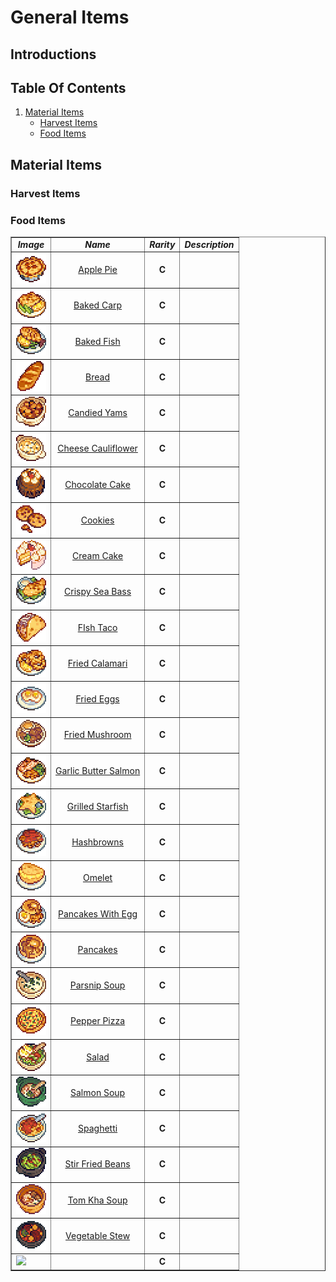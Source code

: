 # General Items

## Introductions

## Table Of Contents
1. <a href="#material-items">Material Items</a>
    * <a href="#harvest-items">Harvest Items</a>
    * <a href="#food-items">Food Items</a>

## Material Items

### Harvest Items

### Food Items

<div align="left">
<table border="1">
   <tr>
      <td><b><i><div align="center">  Image  </div></i></b></td>
      <td><b><i><div align="center">  Name  </div></i></b></td>
      <td><b><i><div align="center">  Rarity  </div></i></b></td>
      <td><b><i><div align="center">  Description  </div></i></b></td>
   </tr>

   
   <tr>
      <td><a id="apple-pie"><img src="../Items-Images/Food-Items/Apple-Pie.png"></a></td>
      <td><div align="center"><a href="./Food-Items-Codes/Apple-Pie.md"> Apple Pie </a></div></td>
      <td><b><div align="center"> C </div></b></td>
      <td></td>
   </tr>
   <tr>
      <td><a id="baked-carp"><img src="../Items-Images/Food-Items/Baked-Carp.png"></td>
      <td><div align="center"><a href="./Food-Items-Codes/Baked-Carp.md"> Baked Carp </a></div></td>
      <td><b><div align="center"> C </div></b></td>
      <td></td>
   </tr>
   <tr>
      <td><a id="baked-fish"><img src="../Items-Images/Food-Items/Baked-Fish.png"></td>
      <td><div align="center"><a href="./Food-Items-Codes/Baked-Fish.md"> Baked Fish </a></div></td>
      <td><b><div align="center"> C </div></b></td>
      <td></td>
   </tr> 
   <tr>
      <td><a id="bread"><img src="../Items-Images/Food-Items/Bread.png"></td>
      <td><div align="center"><a href="./Food-Items-Codes/Bread.md"> Bread </a></div></td>
      <td><b><div align="center"> C </div></b></td>
      <td></td>
   </tr>
   <tr>
      <td><a id="candied-yams"><img src="../Items-Images/Food-Items/Candied-Yams.png"></td>
      <td><div align="center"><a href="./Food-Items-Codes/Candied-Yams.md"> Candied Yams </a></div></td>
      <td><div align="center"><b><div align="center"> C </div></b></td>
      <td></td>
   </tr>
   <tr>
      <td><a id="cheese-cauliflower"><img src="../Items-Images/Food-Items/Cheese-Cauliflower.png"></a></td>
      <td><div align="center"><a href="./Food-Items-Codes/Cheese-Cauliflower.md"> Cheese Cauliflower </a></div></td>
      <td><b><div align="center"> C </div></b></td>
      <td></td>
   </tr>
   <tr>
      <td><a id="chocolate-cake"><img src="../Items-Images/Food-Items/Chocolate-Cake.png"></td>
      <td><div align="center"><a href="./Food-Items-Codes/Chocolate-Cake.md"> Chocolate Cake </a></div></td>
      <td><b><div align="center"> C </div></b></td>
      <td></td>
   </tr>
   <tr>
      <td><a id="cookies"><img src="../Items-Images/Food-Items/Cookies.png"></td>
      <td><div align="center"><a href="./Food-Items-Codes/Cookies.md"> Cookies </a></div></td>
      <td><b><div align="center"> C </div></b></td>
      <td></td>
   </tr> 
   <tr>
      <td><a id="cream-cake"><img src="../Items-Images/Food-Items/Cream-Cake.png"></td>
      <td><div align="center"><a href="./Food-Items-Codes/Cream-Cake.md"> Cream Cake </a></div></td>
      <td><b><div align="center"> C </div></b></td>
      <td></td>
   </tr>
   <tr>
      <td><a id="crispy-sea-bass"><img src="../Items-Images/Food-Items/Crispy-Sea-Bass.png"></a></td>
      <td><div align="center"><a href="./Food-Items-Codes/Crispy-Sea-Bass.md"> Crispy Sea Bass </a></div></td>
      <td><b><div align="center"> C </div></b></td>
      <td></td>
   </tr>
   <tr>
      <td><a id="fish-taco"><img src="../Items-Images/Food-Items/Fish-Taco.png"></a></td>
      <td><div align="center"><a href="./Food-Items-Codes/Fish-Taco.md"> FIsh Taco </a></div></td>
      <td><b><div align="center"> C </div></b></td>
      <td></td>
   </tr>
   <tr>
      <td><a id="fried-calamari"><img src="../Items-Images/Food-Items/Fried-Calamari.png"></a></td>
      <td><div align="center"><a href="./Food-Items-Codes/Fried-Calamari.md"> Fried Calamari </a></div></td>
      <td><b><div align="center"> C </div></b></td>
      <td></td>
   </tr>        
   <tr>
      <td><a id="fried-eggs"><img src="../Items-Images/Food-Items/Fried-Eggs.png"></a></td>
      <td><div align="center"><a href="./Food-Items-Codes/Fried-Eggs.md"> Fried Eggs </a></div></td>
      <td><b><div align="center"> C </div></b></td>
      <td></td>
   </tr>
   <tr>
      <td><a id="fried-mushroom"><img src="../Items-Images/Food-Items/Fried-Mushroom.png"></a></td>
      <td><div align="center"><a href="./Food-Items-Codes/Fried-Mushroom.md"> Fried Mushroom </a></div></td>
      <td><b><div align="center"> C </div></b></td>
      <td></td>
   </tr>
   <tr>
      <td><a id="garlic-butter-salmon"><img src="../Items-Images/Food-Items/Garlic-Butter-Salmon.png"></a></td>
      <td><div align="center"><a href="./Food-Items-Codes/Garlic-Butter-Salmon.md"> Garlic Butter Salmon </a></div></td>
      <td><b><div align="center"> C </div></b></td>
      <td></td>
   </tr>
   <tr>
      <td><a id="grilled-starfish"><img src="../Items-Images/Food-Items/Grilled-Starfish.png"></a></td>
      <td><div align="center"><a href="./Food-Items-Codes/Grilled-Starfish.md"> Grilled Starfish </a></div></td>
      <td><b><div align="center"> C </div></b></td>
      <td></td>
   </tr>

   
   <tr>
      <td><a id="hashbrowns"><img src="../Items-Images/Food-Items/Hashbrowns.png"></a></td>
      <td><div align="center"><a href="./Food-Items-Codes/Hashbrowns.md"> Hashbrowns </a></div></td>
      <td><b><div align="center"> C </div></b></td>
      <td></td>
   </tr>
   <tr>
      <td><a id="omelet"><img src="../Items-Images/Food-Items/Omelet.png"></a></td>
      <td><div align="center"><a href="./Food-Items-Codes/Omelet.md"> Omelet </a></div></td>
      <td><b><div align="center"> C </div></b></td>
      <td></td>
   </tr>
   <tr>
      <td><a id="pancakes-with-egg"><img src="../Items-Images/Food-Items/Pancakes-With-Egg.png"></a></td>
      <td><div align="center"><a href="./Food-Items-Codes/Pancakes-With-Egg.md"> Pancakes With Egg </a></div></td>
      <td><b><div align="center"> C </div></b></td>
      <td></td>
   </tr>
   <tr>
      <td><a id="pancakes"><img src="../Items-Images/Food-Items/Pancakes.png"></a></td>
      <td><div align="center"><a href="./Food-Items-Codes/Pancakes.md"> Pancakes </a></div></td>
      <td><b><div align="center"> C </div></b></td>
      <td></td>
   </tr>
   <tr>
      <td><a id="parsnip-soup"><img src="../Items-Images/Food-Items/Parsnip-Soup.png"></a></td>
      <td><div align="center"><a href="./Food-Items-Codes/Parsnip-Soup.md"> Parsnip Soup </a></div></td>
      <td><b><div align="center"> C </div></b></td>
      <td></td>
   </tr>
   <tr>
      <td><a id="pepper-pizza"><img src="../Items-Images/Food-Items/Pepper-Pizza.png"></a></td>
      <td><div align="center"><a href="./Food-Items-Codes/Pepper-Pizza.md"> Pepper Pizza </a></div></td>
      <td><b><div align="center"> C </div></b></td>
      <td></td>
   </tr>
   <tr>
      <td><a id="salad"><img src="../Items-Images/Food-Items/Salad.png"></a></td>
      <td><div align="center"><a href="./Food-Items-Codes/Salad.md"> Salad </a></div></td>
      <td><b><div align="center"> C </div></b></td>
      <td></td>
   </tr>
   <tr>
      <td><a id="salmon-soup"><img src="../Items-Images/Food-Items/Salmon-Soup.png"></a></td>
      <td><div align="center"><a href="./Food-Items-Codes/Salmon-Soup.md"> Salmon Soup </a></div></td>
      <td><b><div align="center"> C </div></b></td>
      <td></td>
   </tr>
   <tr>
      <td><a id="spaghetti"><img src="../Items-Images/Food-Items/Spaghetti.png"></a></td>
      <td><div align="center"><a href="./Food-Items-Codes/Spaghetti.md"> Spaghetti </a></div></td>
      <td><b><div align="center"> C </div></b></td>
      <td></td>
   </tr>
   <tr>
      <td><a id="stir-fried-bBeans"><img src="../Items-Images/Food-Items/Stir-Fried-Beans.png"></a></td>
      <td><div align="center"><a href="./Food-Items-Codes/Stir-Fried-Beans.md"> Stir Fried Beans </a></div></td>
      <td><b><div align="center"> C </div></b></td>
      <td></td>
   </tr>
   <tr>
      <td><a id="tom-kha-soup"><img src="../Items-Images/Food-Items/Tom-Kha-Soup.png"></a></td>
      <td><div align="center"><a href="./Food-Items-Codes/Tom-Kha-Soup.md"> Tom Kha Soup </a></div></td>
      <td><b><div align="center"> C </div></b></td>
      <td></td>
   </tr>
   <tr>
      <td><a id="vegetable-stew"><img src="../Items-Images/Food-Items/Vegetable-Stew.png"></a></td>
      <td><div align="center"><a href="./Food-Items-Codes/Vegetable-Stew.md"> Vegetable Stew </a></div></td>
      <td><b><div align="center"> C </div></b></td>
      <td></td>
   </tr>
   
   <tr>
      <td><a id=""><img src="../Items-Images/Food-Items/.png"></a></td>
      <td><div align="center"><a href="./Food-Items-Codes/.md">  </a></div></td>
      <td><b><div align="center"> C </div></b></td>
      <td></td>
   </tr>
</table>
</div>
